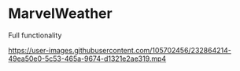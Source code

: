 # MarvelWeather
Full functionality


https://user-images.githubusercontent.com/105702456/232864214-49ea50e0-5c53-465a-9674-d1321e2ae319.mp4

